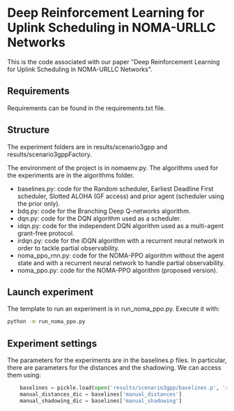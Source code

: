 #  Deep Reinforcement Learning for Uplink Scheduling in NOMA-URLLC Networks

This is the code associated with our paper "Deep Reinforcement Learning for Uplink Scheduling in NOMA-URLLC Networks". 

## Requirements
Requirements can be found in the requirements.txt file.

## Structure
The experiment folders are in results/scenario3gpp and results/scenario3gppFactory.

The environment of the project is in nomaenv.py. The algorithms used for the experiments are in the algorithms folder. 

- baselines.py: code for the Random scheduler, Earliest Deadline First scheduler, Slotted ALOHA (GF access) and prior agent (scheduler using the prior only).
- bdq.py: code for the Branching Deep Q-networks algorithm.
- dqn.py: code for the DQN algorithm used as a scheduler.
- idqn.py: code for the independent DQN algorithm used as a multi-agent grant-free protocol.
- irdqn.py: code for the iDQN algorithm with a recurrent neural network in order to tackle partial observability.
- noma_ppo_rnn.py: code for the NOMA-PPO algorithm without the agent state and with a recurrent neural network to handle partial observability.
- noma_ppo.py: code for the NOMA-PPO algorithm (proposed version).

## Launch experiment
The template to run an experiment is in run_noma_ppo.py. Execute it with: 

```bash
python -m run_noma_ppo.py
```

## Experiment settings
The parameters for the experiments are in the baselines.p files. In particular, there are parameters for the distances and the shadowing. We can access them using:

```python
    baselines = pickle.load(open('results/scenario3gpp/baselines.p', 'rb'))
    manual_distances_dic = baselines['manual_distances']
    manual_shadowing_dic = baselines['manual_shadowing']
```
